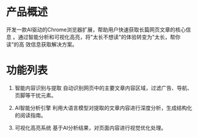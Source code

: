 # 产品概述
开发一款AI驱动的Chrome浏览器扩展，帮助用户快速获取长篇网页文章的核心信息
  。通过智能分析和可视化高亮，将"太长不想读"的体验转变为"太长，帮你读"的高
  效信息获取解决方案。

# 功能列表
1. 智能内容识别与提取
自动识别网页中的主要文章内容区域，过滤广告、导航、页脚等干扰元素。

2. AI智能分析引擎
利用大语言模型对提取的文章内容进行深度分析，生成结构化的阅读指南。

3. 可视化高亮系统
基于AI分析结果，对页面内容进行视觉优化处理。